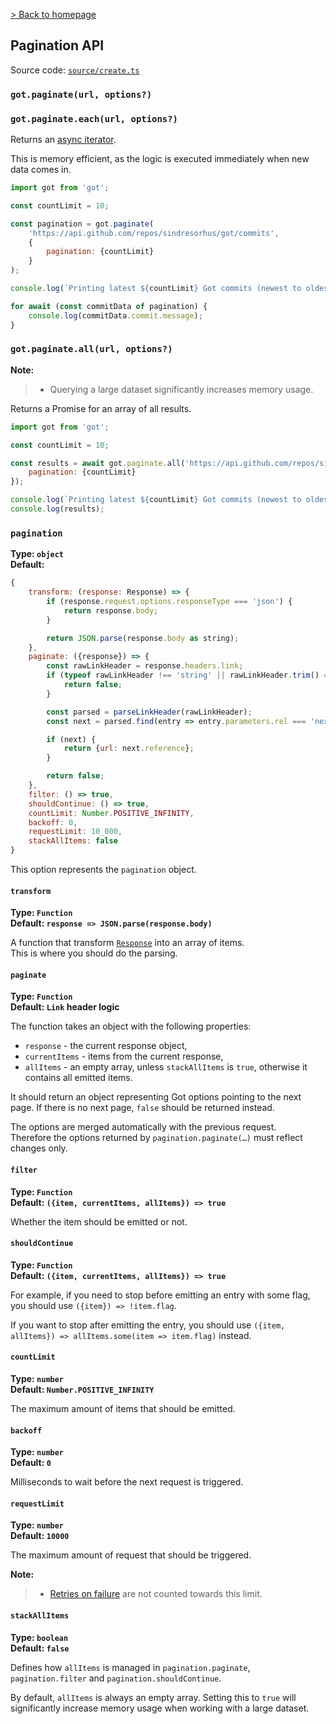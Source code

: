 [> Back to homepage](../readme.md#documentation)

## Pagination API

Source code: [`source/create.ts`](../source/create.ts)

### `got.paginate(url, options?)`
### `got.paginate.each(url, options?)`

Returns an [async iterator](https://developer.mozilla.org/en-US/docs/Web/JavaScript/Reference/Statements/for-await...of).

This is memory efficient, as the logic is executed immediately when new data comes in.

```js
import got from 'got';

const countLimit = 10;

const pagination = got.paginate(
	'https://api.github.com/repos/sindresorhus/got/commits',
	{
		pagination: {countLimit}
	}
);

console.log(`Printing latest ${countLimit} Got commits (newest to oldest):`);

for await (const commitData of pagination) {
	console.log(commitData.commit.message);
}
```

### `got.paginate.all(url, options?)`

**Note:**
> - Querying a large dataset significantly increases memory usage.

Returns a Promise for an array of all results.

```js
import got from 'got';

const countLimit = 10;

const results = await got.paginate.all('https://api.github.com/repos/sindresorhus/got/commits', {
	pagination: {countLimit}
});

console.log(`Printing latest ${countLimit} Got commits (newest to oldest):`);
console.log(results);
```

### `pagination`

**Type: `object`**\
**Default:**

```js
{
	transform: (response: Response) => {
		if (response.request.options.responseType === 'json') {
			return response.body;
		}

		return JSON.parse(response.body as string);
	},
	paginate: ({response}) => {
		const rawLinkHeader = response.headers.link;
		if (typeof rawLinkHeader !== 'string' || rawLinkHeader.trim() === '') {
			return false;
		}

		const parsed = parseLinkHeader(rawLinkHeader);
		const next = parsed.find(entry => entry.parameters.rel === 'next' || entry.parameters.rel === '"next"');

		if (next) {
			return {url: next.reference};
		}

		return false;
	},
	filter: () => true,
	shouldContinue: () => true,
	countLimit: Number.POSITIVE_INFINITY,
	backoff: 0,
	requestLimit: 10_000,
	stackAllItems: false
}
```

This option represents the `pagination` object.

#### `transform`

**Type: `Function`**\
**Default: `response => JSON.parse(response.body)`**

A function that transform [`Response`](3-streams.md#response-1) into an array of items.\
This is where you should do the parsing.

#### `paginate`

**Type: `Function`**\
**Default: `Link` header logic**

The function takes an object with the following properties:

- `response` - the current response object,
- `currentItems` - items from the current response,
- `allItems` - an empty array, unless `stackAllItems` is `true`, otherwise it contains all emitted items.

It should return an object representing Got options pointing to the next page. If there is no next page, `false` should be returned instead.

The options are merged automatically with the previous request.\
Therefore the options returned by `pagination.paginate(…)` must reflect changes only.

#### `filter`

**Type: `Function`**\
**Default: `({item, currentItems, allItems}) => true`**

Whether the item should be emitted or not.

#### `shouldContinue`

**Type: `Function`**\
**Default: `({item, currentItems, allItems}) => true`**

For example, if you need to stop before emitting an entry with some flag, you should use `({item}) => !item.flag`.

If you want to stop after emitting the entry, you should use `({item, allItems}) => allItems.some(item => item.flag)` instead.

#### `countLimit`

**Type: `number`**\
**Default: `Number.POSITIVE_INFINITY`**

The maximum amount of items that should be emitted.

#### `backoff`

**Type: `number`**\
**Default: `0`**

Milliseconds to wait before the next request is triggered.

#### `requestLimit`

**Type: `number`**\
**Default: `10000`**

The maximum amount of request that should be triggered.

**Note:**
> - [Retries on failure](7-retry.md) are not counted towards this limit.

#### `stackAllItems`

**Type: `boolean`**\
**Default: `false`**

Defines how `allItems` is managed in `pagination.paginate`, `pagination.filter` and `pagination.shouldContinue`.

By default, `allItems` is always an empty array. Setting this to `true` will significantly increase memory usage when working with a large dataset.
